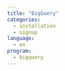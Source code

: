 ```yaml
---
title: "BigQuery"
categories: 
  - installation
  - signup
language:
  - en
program:
  - bigquery
---
```

